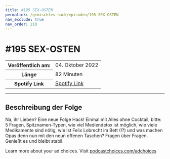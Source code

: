 ```yaml
---
title: #195 SEX-OSTEN
permalink: /gemischtes-hack/episoden/195-SEX-OSTEN
nav_exclude: true
nav_order: 210
---
```


# #195 SEX-OSTEN
<table class="resp-table dcf-table dcf-table-responsive dcf-table-bordered dcf-table-striped dcf-w-100%">
                    <tbody>
                        <tr>
                            <th scope="row">Veröffentlich am:</th>
                            <td data-label="Veröffentlich am:">04. Oktober 2022</td>
                        </tr>
                        <tr>
                            <th scope="row">Länge </th>
                            <td data-label="Länge ">82 Minuten</td>
                        </tr><tr>
                                <th scope="row">Spotify Link</th>
                                <td data-label="Spotify Link"><a href="https://open.spotify.com/episode/3FX9aU91GaekL1n9dLS7ub">Spotify Link</a></td>
                            </tr></tbody>
                </table>

***

## Beschreibung der Folge

<div>
<p>Na, ihr Lieben? Eine neue Folge Hack! Einmal mit Alles ohne Cocktail, bitte: 5 Fragen, Spitznamen-Typen, wie viel Mediendetox ist möglich, wie viele Medikamente sind nötig, wie ist Felix Lobrecht im Bett (!?) und was machen Opas denn nun mit den neun offenen Taschen? Fragen über Fragen. Genießt es und bleibt stabil.</p><p> </p><p>Learn more about your ad choices. Visit <a href="https://podcastchoices.com/adchoices" rel="nofollow">podcastchoices.com/adchoices</a></p>  
</div>

